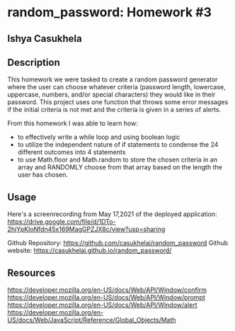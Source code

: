 # random_password: Homework #3
## Ishya Casukhela

## Description
This homework we were tasked to create a random password generator where the user can choose whatever criteria (password length, lowercase, uppercase, numbers, and/or special characters) they would like in their password. This project uses one function that throws some error messages if the initial criteria is not met and the criteria is given in a series of alerts.

From this homework I was able to learn how:
- to effectively write a while loop and using boolean logic
- to utilize the independent nature of if statements to condense the 24 different outcomes into 4 statements
- to use Math.floor and Math.random to store the chosen criteria in an array and RANDOMLY choose from that array based on the length the user has chosen.

## Usage
Here's a screenrecording from May 17,2021 of the deployed application: https://drive.google.com/file/d/1DTo-2hjYpKIoNfdn45x169MagGPZJX8c/view?usp=sharing

Github Repository: https://github.com/casukhelai/random_password
Github website: https://casukhelai.github.io/random_password/

## Resources
https://developer.mozilla.org/en-US/docs/Web/API/Window/confirm
https://developer.mozilla.org/en-US/docs/Web/API/Window/prompt
https://developer.mozilla.org/en-US/docs/Web/API/Window/alert
https://developer.mozilla.org/en-US/docs/Web/JavaScript/Reference/Global_Objects/Math
